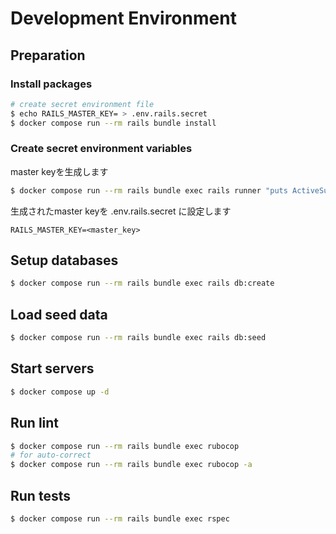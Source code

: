 # Development Environment

## Preparation

### Install packages

```sh
# create secret environment file
$ echo RAILS_MASTER_KEY= > .env.rails.secret
$ docker compose run --rm rails bundle install
```

### Create secret environment variables

master keyを生成します

```sh
$ docker compose run --rm rails bundle exec rails runner "puts ActiveSupport::EncryptedFile.generate_key"
```

生成されたmaster keyを .env.rails.secret に設定します

```
RAILS_MASTER_KEY=<master_key>
```

## Setup databases

```sh
$ docker compose run --rm rails bundle exec rails db:create
```

## Load seed data

```sh
$ docker compose run --rm rails bundle exec rails db:seed
```

## Start servers

```sh
$ docker compose up -d
```

## Run lint

```sh
$ docker compose run --rm rails bundle exec rubocop
# for auto-correct
$ docker compose run --rm rails bundle exec rubocop -a
```

## Run tests

```sh
$ docker compose run --rm rails bundle exec rspec
```
